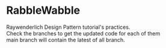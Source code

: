 # RabbleWabble
Raywenderlich Design Pattern tutorial's practices.  
Check the branches to get the updated code for each of them  
main branch will contain the latest of all branch.
